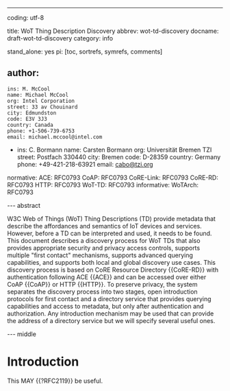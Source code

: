 ---
coding: utf-8

title: WoT Thing Description Discovery
abbrev: wot-td-discovery
docname: draft-wot-td-discovery
category: info

stand_alone: yes
pi: [toc, sortrefs, symrefs, comments]

author:
  -
    ins: M. McCool
    name: Michael McCool
    org: Intel Corporation
    street: 33 av Chouinard
    city: Edmundston
    code: E3V 3J3
    country: Canada
    phone: +1-506-739-6753
    email: michael.mccool@intel.com
  -
    ins: C. Bormann
    name: Carsten Bormann
    org: Universität Bremen TZI
    street: Postfach 330440
    city: Bremen
    code: D-28359
    country: Germany
    phone: +49-421-218-63921
    email: cabo@tzi.org

normative:
  ACE: RFC0793
  CoAP: RFC0793
  CoRE-Link: RFC0793
  CoRE-RD: RFC0793
  HTTP: RFC0793
  WoT-TD: RFC0793
informative:
  WoTArch: RFC0793

--- abstract

W3C Web of Things (WoT) Thing Descriptions (TD) provide metadata that
describe the affordances and semantics of IoT devices and services.
However, before a TD can be interpreted and used, it needs to be found.
This document describes a discovery process for WoT TDs that also 
provides appropriate security and privacy access controls, supports 
multiple "first contact" mechanisms, supports advanced querying
capabilities, and supports both local and global discovery use cases.
This discovery process is based on CoRE Resource Directory {{CoRE-RD}}
with authentication following ACE {{ACE}} and can be accessed over either
CoAP {{CoAP}} or HTTP {{HTTP}}.  To preserve privacy, the system
separates the discovery process into two stages, open
introduction protocols for first contact and a directory service that
provides querying capabilities and access to metadata, but only after
authentication and authorization.  Any introduction mechanism may be
used that can provide the address of a directory service but we will
specify several useful ones.  

--- middle

# Introduction

This MAY {{?RFC2119}} be useful.
